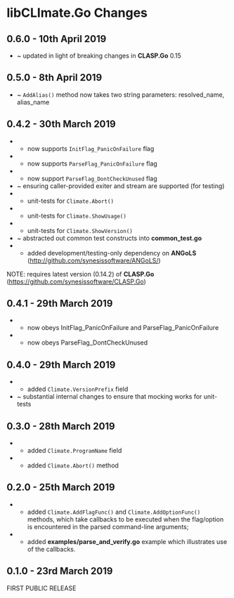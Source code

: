 # **libCLImate.Go** Changes

## 0.6.0 - 10th April 2019

* ~ updated in light of breaking changes in **CLASP.Go** 0.15

## 0.5.0 - 8th April 2019

* ~ ``AddAlias()`` method now takes two string parameters: resolved_name, alias_name

## 0.4.2 - 30th March 2019

* + now supports ``InitFlag_PanicOnFailure`` flag
* + now supports ``ParseFlag_PanicOnFailure`` flag
* + now support ``ParseFlag_DontCheckUnused`` flag
* ~ ensuring caller-provided exiter and stream are supported (for testing)
* + unit-tests for ``Climate.Abort()``
* + unit-tests for ``Climate.ShowUsage()``
* + unit-tests for ``Climate.ShowVersion()``
* ~ abstracted out common test constructs into **common_test.go**
* + added development/testing-only dependency on **ANGoLS** (http://github.com/synesissoftware/ANGoLS/)

NOTE: requires latest version (0.14.2) of **CLASP.Go** (https://github.com/synesissoftware/CLASP.Go)

## 0.4.1 - 29th March 2019

* + now obeys InitFlag_PanicOnFailure and ParseFlag_PanicOnFailure
* + now obeys ParseFlag_DontCheckUnused

## 0.4.0 - 29th March 2019

* + added ``Climate.VersionPrefix`` field
* ~ substantial internal changes to ensure that mocking works for unit-tests

## 0.3.0 - 28th March 2019

* + added ``Climate.ProgramName`` field
* + added ``Climate.Abort()`` method

## 0.2.0 - 25th March 2019

* + added ``Climate.AddFlagFunc()`` and ``Climate.AddOptionFunc()`` methods, which take callbacks to be executed when the flag/option is encountered in the parsed command-line arguments;
* + added **examples/parse_and_verify.go** example which illustrates use of the callbacks.

## 0.1.0 - 23rd March 2019

FIRST PUBLIC RELEASE

